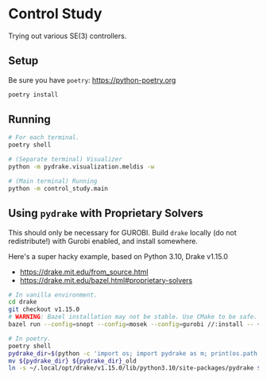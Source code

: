# Control Study

Trying out various SE(3) controllers.

## Setup

Be sure you have `poetry`: <https://python-poetry.org>

```sh
poetry install
```

## Running

```sh
# For each terminal.
poetry shell

# (Separate terminal) Visualizer
python -m pydrake.visualization.meldis -w

# (Main terminal) Running
python -m control_study.main
```

## Using `pydrake` with Proprietary Solvers

This should only be necessary for GUROBI. Build `drake` locally (do not redistribute!)
with Gurobi enabled, and install somewhere.

Here's a super hacky example, based on Python 3.10, Drake v1.15.0

- <https://drake.mit.edu/from_source.html>
- <https://drake.mit.edu/bazel.html#proprietary-solvers>

```sh
# In vanilla environment.
cd drake
git checkout v1.15.0
# WARNING: Bazel installation may not be stable. Use CMake to be safe.
bazel run --config=snopt --config=mosek --config=gurobi //:install -- ~/.local/opt/drake/v1.15.0

# In poetry.
poetry shell
pydrake_dir=$(python -c 'import os; import pydrake as m; print(os.path.dirname(m.__file__))')
mv ${pydrake_dir} ${pydrake_dir}_old
ln -s ~/.local/opt/drake/v1.15.0/lib/python3.10/site-packages/pydrake ${pydrake_dir}
```
